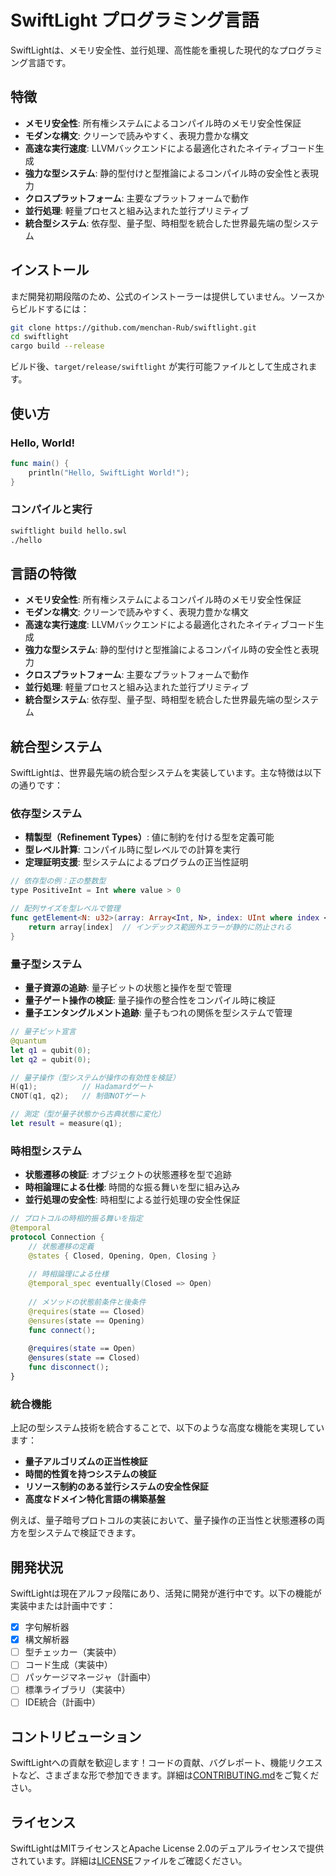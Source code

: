 # SwiftLight プログラミング言語

SwiftLightは、メモリ安全性、並行処理、高性能を重視した現代的なプログラミング言語です。

## 特徴

- **メモリ安全性**: 所有権システムによるコンパイル時のメモリ安全性保証
- **モダンな構文**: クリーンで読みやすく、表現力豊かな構文
- **高速な実行速度**: LLVMバックエンドによる最適化されたネイティブコード生成
- **強力な型システム**: 静的型付けと型推論によるコンパイル時の安全性と表現力
- **クロスプラットフォーム**: 主要なプラットフォームで動作
- **並行処理**: 軽量プロセスと組み込まれた並行プリミティブ
- **統合型システム**: 依存型、量子型、時相型を統合した世界最先端の型システム

## インストール

まだ開発初期段階のため、公式のインストーラーは提供していません。ソースからビルドするには：

```bash
git clone https://github.com/menchan-Rub/swiftlight.git
cd swiftlight
cargo build --release
```

ビルド後、`target/release/swiftlight` が実行可能ファイルとして生成されます。

## 使い方

### Hello, World!

```swift
func main() {
    println("Hello, SwiftLight World!");
}
```

### コンパイルと実行

```bash
swiftlight build hello.swl
./hello
```

## 言語の特徴

- **メモリ安全性**: 所有権システムによるコンパイル時のメモリ安全性保証
- **モダンな構文**: クリーンで読みやすく、表現力豊かな構文
- **高速な実行速度**: LLVMバックエンドによる最適化されたネイティブコード生成
- **強力な型システム**: 静的型付けと型推論によるコンパイル時の安全性と表現力
- **クロスプラットフォーム**: 主要なプラットフォームで動作
- **並行処理**: 軽量プロセスと組み込まれた並行プリミティブ
- **統合型システム**: 依存型、量子型、時相型を統合した世界最先端の型システム

## 統合型システム

SwiftLightは、世界最先端の統合型システムを実装しています。主な特徴は以下の通りです：

### 依存型システム

- **精製型（Refinement Types）**: 値に制約を付ける型を定義可能
- **型レベル計算**: コンパイル時に型レベルでの計算を実行
- **定理証明支援**: 型システムによるプログラムの正当性証明

```swift
// 依存型の例：正の整数型
type PositiveInt = Int where value > 0

// 配列サイズを型レベルで管理
func getElement<N: u32>(array: Array<Int, N>, index: UInt where index < N) -> Int {
    return array[index]  // インデックス範囲外エラーが静的に防止される
}
```

### 量子型システム

- **量子資源の追跡**: 量子ビットの状態と操作を型で管理
- **量子ゲート操作の検証**: 量子操作の整合性をコンパイル時に検証
- **量子エンタングルメント追跡**: 量子もつれの関係を型システムで管理

```swift
// 量子ビット宣言
@quantum
let q1 = qubit(0);
let q2 = qubit(0);

// 量子操作（型システムが操作の有効性を検証）
H(q1);          // Hadamardゲート
CNOT(q1, q2);   // 制御NOTゲート

// 測定（型が量子状態から古典状態に変化）
let result = measure(q1);
```

### 時相型システム

- **状態遷移の検証**: オブジェクトの状態遷移を型で追跡
- **時相論理による仕様**: 時間的な振る舞いを型に組み込み
- **並行処理の安全性**: 時相型による並行処理の安全性保証

```swift
// プロトコルの時相的振る舞いを指定
@temporal
protocol Connection {
    // 状態遷移の定義
    @states { Closed, Opening, Open, Closing }
    
    // 時相論理による仕様
    @temporal_spec eventually(Closed => Open)
    
    // メソッドの状態前条件と後条件
    @requires(state == Closed)
    @ensures(state == Opening)
    func connect();
    
    @requires(state == Open)
    @ensures(state == Closed)
    func disconnect();
}
```

### 統合機能

上記の型システム技術を統合することで、以下のような高度な機能を実現しています：

- **量子アルゴリズムの正当性検証**
- **時間的性質を持つシステムの検証**
- **リソース制約のある並行システムの安全性保証**
- **高度なドメイン特化言語の構築基盤**

例えば、量子暗号プロトコルの実装において、量子操作の正当性と状態遷移の両方を型システムで検証できます。

## 開発状況

SwiftLightは現在アルファ段階にあり、活発に開発が進行中です。以下の機能が実装中または計画中です：

- [x] 字句解析器
- [x] 構文解析器
- [ ] 型チェッカー（実装中）
- [ ] コード生成（実装中）
- [ ] パッケージマネージャ（計画中）
- [ ] 標準ライブラリ（実装中）
- [ ] IDE統合（計画中）

## コントリビューション

SwiftLightへの貢献を歓迎します！コードの貢献、バグレポート、機能リクエストなど、さまざまな形で参加できます。詳細は[CONTRIBUTING.md](CONTRIBUTING.md)をご覧ください。

## ライセンス

SwiftLightはMITライセンスとApache License 2.0のデュアルライセンスで提供されています。詳細は[LICENSE](LICENSE)ファイルをご確認ください。
